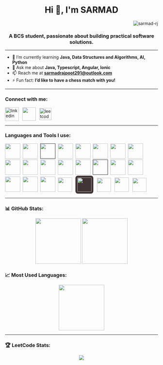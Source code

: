 <h1 align="center">Hi 👋, I'm SARMAD</h1> <p align="right">
  <img src="https://komarev.com/ghpvc/?username=sarmad-rj&label=Profile%20views&color=0e75b6&style=flat" alt="sarmad-rj" />
</p>
<h3 align="center">A BCS student, passionate about building practical software solutions.</h3>



---

- 🌱 I’m currently learning **Java, Data Structures and Algorithms, AI, Python**
- 💬 Ask me about **Java, Typescript, Angular, Ionic**
- 📫 Reach me at **sarmadrajpoot291@outlook.com**
- ⚡ Fun fact: **I’d like to have a chess match with you!**

---

<h3 align="left">Connect with me:</h3>
<p align="left">
  <a href="https://www.linkedin.com/in/sarmad-rj-1505and12/" target="_blank"><img align="center" src="https://skillicons.dev/icons?i=linkedin" alt="linkedin" height="45" width="45" /></a>&nbsp;&nbsp;
  <a href="https://www.hackerrank.com/profile/sarmadrajpoot291" target="_blank"><img align="center" src="https://cdn.worldvectorlogo.com/logos/hackerrank-4.svg" height="44" width="44" /></a>&nbsp;&nbsp;
  <a href="https://leetcode.com/sarmad-rj" target="_blank"><img align="center" src="https://raw.githubusercontent.com/rahuldkjain/github-profile-readme-generator/master/src/images/icons/Social/leet-code.svg" alt="leetcode" height="40" width="40" /></a>
</p>

---

<h3 align="left">Languages and Tools I use:</h3>
<p align="left">
  <!-- All skillicons.dev icons -->
  <a href="https://angular.io/" target="_blank"><img src="https://skillicons.dev/icons?i=angular" width="50" height="50"/></a>&nbsp;
  <a href="https://getbootstrap.com" target="_blank"><img src="https://skillicons.dev/icons?i=bootstrap" width="50" height="50"/></a>&nbsp;
  <a href="" target="_blank"><img src="https://skillicons.dev/icons?i=cpp" width="50" height="50"/></a>&nbsp;
  <a href="https://developer.mozilla.org/docs/Web/CSS" target="_blank"><img src="https://skillicons.dev/icons?i=css" width="50" height="50"/></a>&nbsp;
  <a href="https://www.docker.com/" target="_blank"><img src="https://skillicons.dev/icons?i=docker" width="50" height="50"/></a>&nbsp;
  <a href="https://www.anaconda.com/" target="_blank"><img src="https://skillicons.dev/icons?i=anaconda" width="50" height="50"/></a>&nbsp;
  <a href="https://firebase.google.com/" target="_blank"><img src="https://skillicons.dev/icons?i=firebase" width="50" height="50"/></a>&nbsp;
  <a href="https://git-scm.com/" target="_blank"><img src="https://skillicons.dev/icons?i=git" width="50" height="50"/></a>&nbsp;
  <a href="https://github.com/Sarmad-Rj" target="_blank"><img src="https://skillicons.dev/icons?i=github" width="50" height="50"/></a>&nbsp;
  <a href="https://developer.mozilla.org/docs/Web/HTML" target="_blank"><img src="https://skillicons.dev/icons?i=html" width="50" height="50"/></a>&nbsp;
  <a href="https://www.java.com/" target="_blank"><img src="https://skillicons.dev/icons?i=java" width="50" height="50"/></a>&nbsp;
  <a href="https://www.mongodb.com/" target="_blank"><img src="https://skillicons.dev/icons?i=mongodb" width="50" height="50"/></a>&nbsp;
  <a href="https://nodejs.org/" target="_blank"><img src="https://skillicons.dev/icons?i=nodejs" width="50" height="50"/></a>&nbsp;
  <a href="" target="_blank"><img src="https://skillicons.dev/icons?i=typescript" width="50" height="50"/></a>&nbsp;
  <a href="https://ionicframework.com/" target="_blank"><img src="https://skillicons.dev/icons?i=npm" width="50" height="50"/></a>&nbsp;
  <a href="https://postman.com" target="_blank"><img src="https://skillicons.dev/icons?i=postman" width="50" height="50"/></a>&nbsp;
  <a href="https://code.visualstudio.com/" target="_blank"><img src="https://skillicons.dev/icons?i=vscode" width="50" height="50"/></a>&nbsp;
  <a href="https://www.jetbrains.com/idea/" target="_blank"><img src="https://skillicons.dev/icons?i=idea" width="50" height="50"/></a>&nbsp;
  <a href="https://www.python.org/" target="_blank"><img src="https://skillicons.dev/icons?i=python" width="50" height="50"/></a>&nbsp;
  <a href="https://ionicframework.com/" target="_blank"><img src="https://ionicacademy.com/wp-content/uploads/2020/02/ionic-Logo.svg" width="47" height="47"/></a>&nbsp;&nbsp;
   <a href="https://www.oracle.com/" target="_blank"><img src="https://matplotlib.org/_static/images/documentation.svg" width="47" height="47" style="background-color: #413434; padding: 6px; border-radius: 8px"/></a>&nbsp;&nbsp;
  <!-- Custom background icons for missing ones -->
  <a href="https://developer.android.com" target="_blank"><img src="https://cdn.jsdelivr.net/gh/devicons/devicon/icons/android/android-original.svg" width="46" height="46"/></a>&nbsp;&nbsp;
  <a href="https://streamlit.io/" target="_blank"><img src="https://cdn.jsdelivr.net/gh/devicons/devicon@latest/icons/streamlit/streamlit-original.svg" width="47" height="47"/></a>&nbsp;&nbsp;
  <a href="https://www.oracle.com/" target="_blank"><img src="https://upload.wikimedia.org/wikipedia/commons/5/50/Oracle_logo.svg" width="46" height="46"/></a>
</p>

---

<h3 align="left">📊 GitHub Stats:</h3>
<p align="center">
  <img src="https://github-readme-stats.vercel.app/api?username=sarmad-rj&show_icons=true&theme=aura_dark" height="150"/>
  <img src="https://github-readme-streak-stats.herokuapp.com/?user=sarmad-rj&theme=aura_dark" height="150"/>
</p> 
<!-- codeSTACKr -->
<!-- tokyonight -->
<!-- aura_dark -->

<h3 align="left">📈 Most Used Languages:</h3>
<p align="center">
  <img src="https://github-readme-stats.vercel.app/api/top-langs?username=sarmad-rj&show_icons=true&layout=compact&theme=github_dark" height="150"/>
</p>

---

<h3 align="left">🏆 LeetCode Stats:</h3>
<p align="center">
  <a href="https://leetcode.com/sarmad-rj">
    <img src="https://leetcard.jacoblin.cool/sarmad-rj" />
  </a>
</p>
